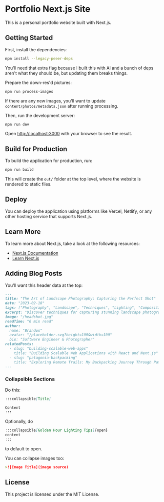 # Portfolio Next.js Site

This is a personal portfolio website built with Next.js.

## Getting Started

First, install the dependencies:

```bash
npm install --legacy-peeer-deps
```

You'll need that extra flag because I built this with AI and a bunch of deps aren't what they should be, but updating them breaks things.

Prepare the down-res'd pictures:

```bash
npm run process-images
```

If there are any new images, you'll want to update `content/photos/metadata.json` after running processing.

Then, run the development server:

```bash
npm run dev
```

Open [http://localhost:3000](http://localhost:3000) with your browser to see the result.

## Build for Production

To build the application for production, run:

```bash
npm run build
```

This will create the `out/` folder at the top level, where the website is rendered to static files.


## Deploy

You can deploy the application using platforms like Vercel, Netlify, or any other hosting service that supports Next.js.

## Learn More

To learn more about Next.js, take a look at the following resources:

- [Next.js Documentation](https://nextjs.org/docs)
- [Learn Next.js](https://nextjs.org/learn)

## Adding Blog Posts

You'll want this header data at the top:

```md
---
title: "The Art of Landscape Photography: Capturing the Perfect Shot"
date: "2023-02-18"
tags: ["Photography", "Landscape", "Techniques", "Lighting", "Composition"]
excerpt: "Discover techniques for capturing stunning landscape photographs in any lighting condition."
image: "/headshot.jpg"
readTime: "6 min read"
author:
  name: "Brandon"
  avatar: "/placeholder.svg?height=100&width=100"
  bio: "Software Engineer & Photographer"
relatedPosts:
  - slug: "building-scalable-web-apps"
    title: "Building Scalable Web Applications with React and Next.js"
  - slug: "patagonia-backpacking"
    title: "Exploring Remote Trails: My Backpacking Journey Through Patagonia"
---
```

### Collapsible Sections

Do this:

```md
:::collapsible[Title]

Content
:::
```

Optionally, do

```md
:::collapsible[Golden Hour Lighting Tips]{open}
content
:::
```

to default to open.

You can collapse images too:

```md
>![Image Title](image source)
```

## License

This project is licensed under the MIT License.